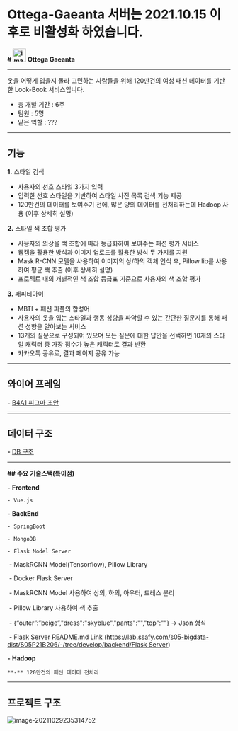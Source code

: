 # Ottega-Gaeanta 서버는 2021.10.15 이후로 비활성화 하였습니다.



**# <img src="https://lab.ssafy.com/s05-bigdata-dist/S05P21B206/-/raw/develop/frontend/src/assets/hanger.png" alt="image-20211029182657119" width="30" height="30"/> Ottega Gaeanta**

---

옷을 어떻게 입을지 몰라 고민하는 사람들을 위해 120만건의 여성 패션 데이터를 기반한 Look-Book 서비스입니다.

- 총 개발 기간 : 6주
- 팀원 : 5명
- 맡은 역할 : ???

---

## 기능

**1.** 스타일 검색
  - 사용자의 선호 스타일 3가지 입력
  - 입력한 선호 스타일을 기반하여 스타일 사진 목록 검색 기능 제공
  - 120만건의 데이터를 보여주기 전에, 많은 양의 데이터를 전처리하는데 Hadoop 사용 (이후 상세히 설명)

**2.** 스타일 색 조합 평가
  - 사용자의 의상을 색 조합에 따라 등급화하여 보여주는 패션 평가 서비스
  - 웹캠을 활용한 방식과 이미지 업로드를 활용한 방식 두 가지를 지원
  - Mask R-CNN 모델을 사용하여 이미지의 상/하의 객체 인식 후, Pillow lib를 사용하여 평균 색 추출 (이후 상세히 설명)
  - 프로젝트 내의 개별적인 색 조합 등급표 기준으로 사용자의 색 조합 평가

**3.** 패피티아이 
  - MBTI + 패션 피플의 합성어
  - 사용자의 옷을 입는 스타일과 행동 성향을 파악할 수 있는 간단한 질문지를 통해 패션 성향을 알아보는 서비스
  - 13개의 질문으로 구성되어 있으며 모든 질문에 대한 답안을 선택하면 10개의 스타일 캐릭터 중 가장 점수가 높은 캐릭터로 결과 반환
  - 카카오톡 공유로, 결과 페이지 공유 가능

---

## 와이어 프레임

**-** [B4A1 피그마 초안](https://www.figma.com/file/lhDtkfKlM8cGv4efBdTGrO/B4A1-%ED%94%BC%EA%B7%B8%EB%A7%88-%EC%B4%88%EC%95%88?node-id=0%3A1)

---

## 데이터 구조

**-** [DB 구조](https://www.notion.so/DB-31e92abfea9849eb915e8b67d74ee96e)

---

**## 주요 기술스택(특이점)**

**-** **Frontend**

    - Vue.js

**-** **BackEnd**

    - SpringBoot

    - MongoDB

    - Flask Model Server

​      - MaskRCNN Model(Tensorflow), Pillow Library

​      - Docker Flask Server

  ​    - MaskRCNN Model 사용하여 상의, 하의, 아우터, 드레스 분리

  ​    - Pillow Library 사용하여 색 추출

  ​    - {“outer”:”beige”,"dress":"skyblue","pants":"","top":""} → Json 형식

  ​    - Flask Server README.md Link ([https://lab.ssafy.com/s05-bigdata-dist/S05P21B206/-/tree/develop/backend/Flask Server](https://lab.ssafy.com/s05-bigdata-dist/S05P21B206/-/tree/develop/backend/Flask%20Server))

**-** **Hadoop**

    **-** 120만건의 패션 데이터 전처리

---

## 프로젝트 구조

![image-20211029235314752](C:\Users\multicampus\AppData\Roaming\Typora\typora-user-images\image-20211029235314752.png)


